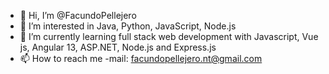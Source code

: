 - 👋 Hi, I’m @FacundoPellejero
- 👀 I’m interested in Java, Python, JavaScript, Node.js
- 🌱 I’m currently learning full stack web development with Javascript, Vue js, Angular 13, ASP.NET, Node.js and Express.js
- 📫 How to reach me 
    -mail: facundopellejero.nt@gmail.com

<!---
FacundoPellejero/FacundoPellejero is a ✨ special ✨ repository because its `README.md` (this file) appears on your GitHub profile.
You can click the Preview link to take a look at your changes.
--->
